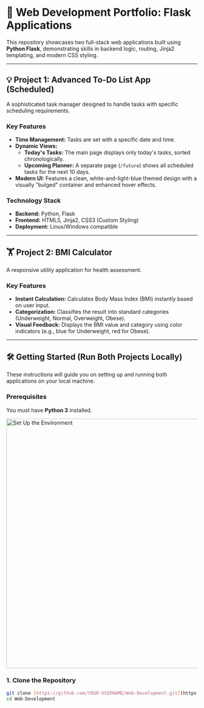 # 🚀 Web Development Portfolio: Flask Applications

This repository showcases two full-stack web applications built using **Python Flask**, demonstrating skills in backend logic, routing, Jinja2 templating, and modern CSS styling.

---

## 💡 Project 1: Advanced To-Do List App (Scheduled)

A sophisticated task manager designed to handle tasks with specific scheduling requirements.

### Key Features
- **Time Management:** Tasks are set with a specific date and time.
- **Dynamic Views:**
    - **Today's Tasks:** The main page displays only today's tasks, sorted chronologically.
    - **Upcoming Planner:** A separate page (`/future`) shows all scheduled tasks for the next 10 days.
- **Modern UI:** Features a clean, white-and-light-blue themed design with a visually "bulged" container and enhanced hover effects.

### Technology Stack
- **Backend:** Python, Flask
- **Frontend:** HTML5, Jinja2, CSS3 (Custom Styling)
- **Deployment:** Linux/Windows compatible

---

## 🏋️ Project 2: BMI Calculator

A responsive utility application for health assessment.

### Key Features
- **Instant Calculation:** Calculates Body Mass Index (BMI) instantly based on user input.
- **Categorization:** Classifies the result into standard categories (Underweight, Normal, Overweight, Obese).
- **Visual Feedback:** Displays the BMI value and category using color indicators (e.g., blue for Underweight, red for Obese).

---

## 🛠️ Getting Started (Run Both Projects Locally)

These instructions will guide you on setting up and running both applications on your local machine.

### Prerequisites

You must have **Python 3** installed.


<img width="1152" height="656" alt="Set Up the Environment" src="https://github.com/user-attachments/assets/382ef74d-371f-4b4a-b1b6-a596b580d9e5" />


### 1. Clone the Repository

```bash
git clone [https://github.com/YOUR-USERNAME/Web-Development.git](https://github.com/YOUR-USERNAME/Web-Development.git)
cd Web-Development
